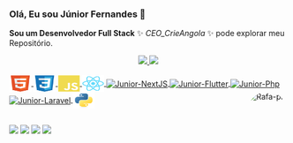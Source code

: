 ### Olá, Eu sou Júnior Fernandes 👋

**Sou um Desenvolvedor Full Stack** ✨ _CEO_CrieAngola_ ✨ pode explorar meu Repositório.

<div align="center">
  <a href="https://github.com/devjuniorfernandes">
  <img height="180em" src="https://github-readme-stats.vercel.app/api?username=devjuniorfernandes&show_icons=true&theme=dracula&include_all_commits=true&count_private=true"/>
  <img height="180em" src="https://github-readme-stats.vercel.app/api/top-langs/?username=devjuniorfernandes&layout=compact&langs_count=7&theme=dracula"/>
</div>
<div style="display: inline_block"><br>
  <img align="center" alt="Junior-HTML" height="30" width="40" src="https://raw.githubusercontent.com/devicons/devicon/master/icons/html5/html5-original.svg">
  <img align="center" alt="Junior-CSS" height="30" width="40" src="https://raw.githubusercontent.com/devicons/devicon/master/icons/css3/css3-original.svg">
  <img align="center" alt="Junior-Js" height="30" width="40" src="https://raw.githubusercontent.com/devicons/devicon/master/icons/javascript/javascript-plain.svg">
  <img align="center" alt="Junior-React" height="30" width="40" src="https://raw.githubusercontent.com/devicons/devicon/master/icons/react/react-original.svg">
  <img align="center" alt="Junior-NextJS" height="30" width="40" src="https://www.svgrepo.com/show/342062/next-js.svg">
  <img align="center" alt="Junior-Flutter" height="30" width="40" src="https://www.svgrepo.com/show/373604/flutter.svg">
  <img align="center" alt="Junior-Php" height="30" width="40" src="https://www.svgrepo.com/show/303208/php-1-logo.svg">
  <img align="center" alt="Junior-Laravel" height="30" width="40" src="https://www.svgrepo.com/show/353985/laravel.svg">
  <img align="center" alt="Junior-Python" height="30" width="40" src="https://raw.githubusercontent.com/devicons/devicon/master/icons/python/python-original.svg">
  <img align="right" alt="Rafa-pic" height="150" style="border-radius:50px;" src="https://scontent.flad2-1.fna.fbcdn.net/v/t31.18172-8/14468769_577749572411625_1842056357957717674_o.jpg?_nc_cat=106&ccb=1-7&_nc_sid=174925&_nc_ohc=oVZpyETRczIAX_ojqvx&_nc_ht=scontent.flad2-1.fna&oh=00_AT-s4CZXCKuX_4PozIMaYTLlGH4P_xxQ6F210XWBSy0yLQ&oe=62DFF0B5">
</div>
  
  ##
 
<div> 
  <a href="#" target="_blank"><img src="https://img.shields.io/badge/YouTube-FF0000?style=for-the-badge&logo=youtube&logoColor=white" target="_blank"></a>
  <a href="#" target="_blank"><img src="https://img.shields.io/badge/-Instagram-%23E4405F?style=for-the-badge&logo=instagram&logoColor=white" target="_blank"></a>
  <a href = "mailto:dev.juniorfernandes@gmail.com"><img src="https://img.shields.io/badge/-Gmail-%23333?style=for-the-badge&logo=gmail&logoColor=white" target="_blank"></a>
  <a href="#" target="_blank"><img src="https://img.shields.io/badge/-LinkedIn-%230077B5?style=for-the-badge&logo=linkedin&logoColor=white" target="_blank"></a> 
  <!--
  ![Snake animation](https://github.com/devjuniorfernandes/rafaballerini/blob/output/github-contribution-grid-snake.svg)
  -->
</div>

